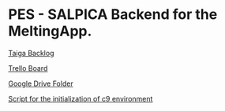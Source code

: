 # PES - SALPICA Backend for the MeltingApp.

[Taiga Backlog](https://tree.taiga.io/project/lfiguerola-pes-salpica/backlog)

[Trello Board](https://trello.com/b/fhDArTk8/pes-salpica)

[Google Drive Folder](https://drive.google.com/drive/folders/1Qrjz1nsCtfyscnAs8Q-5BYziguBaxX4n)

[Script for the initialization of c9 environment](https://gist.github.com/Welcius/0426c3496a9b6cc7347732ab18ca2418)
